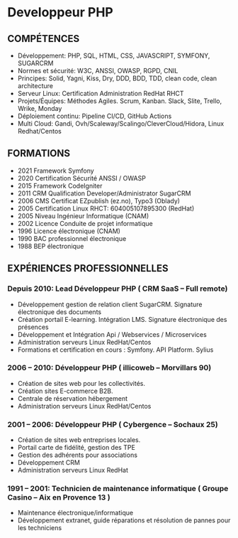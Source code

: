 # Developpeur PHP

## COMPÉTENCES

- Développement: PHP, SQL, HTML, CSS, JAVASCRIPT, SYMFONY, SUGARCRM
- Normes et sécurité: W3C, ANSSI, OWASP, RGPD, CNIL
- Principes: Solid, Yagni, Kiss, Dry, DDD, BDD, TDD, clean code, clean architecture
- Serveur Linux: Certification Administration RedHat RHCT
- Projets/Équipes: Méthodes Agiles. Scrum, Kanban. Slack, Slite, Trello, Wrike, Monday 
- Déploiement continu: Pipeline CI/CD, GitHub Actions
- Multi Cloud: Gandi, Ovh/Scaleway/Scalingo/CleverCloud/Hidora, Linux Redhat/Centos 

## FORMATIONS

- 2021 Framework Symfony
- 2020 Certification Sécurité ANSSI / OWASP
- 2015 Framework CodeIgniter
- 2011 CRM Qualification Developer/Administrator SugarCRM
- 2006 CMS Certificat EZpublish (ez.no), Typo3 (Oblady)
- 2005 Certification Linux RHCT: 604005107895300 (RedHat)
- 2005 Niveau Ingénieur Informatique (CNAM)
- 2002 Licence Conduite de projet informatique
- 1996 Licence électronique (CNAM)
- 1990 BAC professionnel électronique
- 1988 BEP électronique

## EXPÉRIENCES PROFESSIONNELLES

### Depuis 2010: Lead Développeur PHP ( CRM SaaS – Full remote)
- Développement gestion de relation client SugarCRM. Signature électronique des documents
- Création portail E-learning. Intégration LMS. Signature électronique des présences
- Développement et Intégration Api / Webservices / Microservices
- Administration serveurs Linux RedHat/Centos
- Formations et certification en cours : Symfony. API Platform. Sylius

### 2006 – 2010: Développeur PHP ( illicoweb – Morvillars 90)
- Création de sites web pour les collectivités.
- Création sites E-commerce B2B. 
- Centrale de réservation hébergement
- Administration serveurs Linux RedHat/Centos

### 2001 – 2006: Développeur PHP ( Cybergence – Sochaux 25)
- Création de sites web entreprises locales. 
- Portail carte de fidélité, gestion des TPE
- Gestion des adhérents pour associations
- Développement CRM 
- Administration serveurs Linux RedHat

### 1991 – 2001: Technicien de maintenance informatique ( Groupe Casino – Aix en Provence 13 )
- Maintenance électronique/informatique
- Développement extranet, guide réparations et résolution de pannes pour les techniciens
